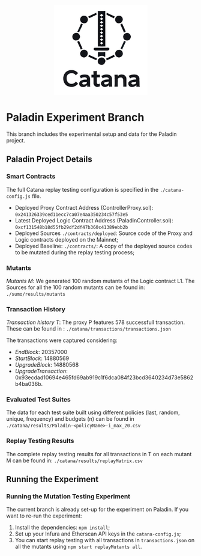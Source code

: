 <div align="center">
  <img src="resources/logo.png" width="250" />
</div>

# Paladin Experiment Branch
This branch includes the experimental setup and data for the Paladin project.

## Paladin Project Details

### Smart Contracts

The full Catana replay testing configuration is specified in the ```./catana-config.js``` file.

* Deployed Proxy Contract Address (ControllerProxy.sol): ```0x241326339ced11ecc7ca07e4aa350234c57f53e5```
* Latest Deployed Logic Contract Address (PaladinController.sol): ```0xcf131548b18d55fb29df2df47b360c41389ebb2b```
* Deployed Sources ```./contracts/deployed```: Source code of the Proxy and Logic contracts deployed on the Mainnet; 
* Deployed Baseline: ```./contracts/```: A copy of the deployed source codes to be mutated during the replay testing process; 

### Mutants
*Mutants M*: We generated 100 random mutants of the Logic contract L1. The Sources for all the 100 random mutants can be found in: ```./sumo/results/mutants``` 

### Transaction History
*Transaction history T*: The proxy P features 578 successfull transaction. These can be found in : ```./catana/transactions/transactions.json```

The transactions were captured considering:
- *EndBlock*: 20357000
- *StartBlock*: 14880569
- *UpgradeBlock*: 14880568
- *UpgradeTransaction*: 0x93ecdad10694e465fd69ab919c1f6dca084f23bcd3640234d73e5862b4ba036b. 


### Evaluated Test Suites
The data for each test suite built using different policies (last, random, unique, frequency) and budgets (n) can be found in  ```./catana/results/Paladin-<policyName>-i_max_20.csv```

### Replay Testing Results
The complete replay testing results for all transactions in T on each mutant M can be found in: ```./catana/results/replayMatrix.csv```

## Running the Experiment

### Running the Mutation Testing Experiment
The current branch is already set-up for the experiment on Paladin. If you want to re-run the experiment:

1. Install the dependencies: ```npm install```;
2. Set up your Infura and Etherscan API keys in the ```catana-config.js```;
3. You can start replay testing with all transactions in ```transactions.json``` on all the mutants using ```npm start replayMutants all```. 